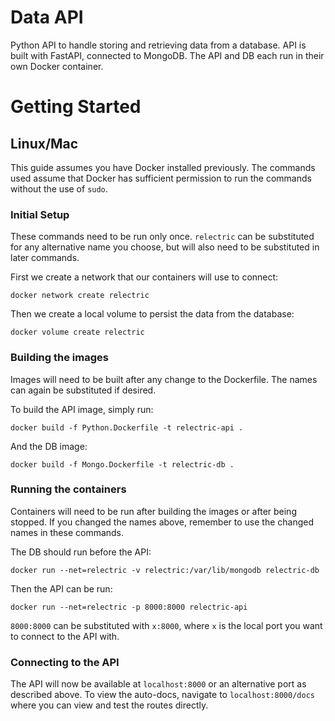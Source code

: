 # Data API
Python API to handle storing and retrieving data from a database.
API is built with FastAPI, connected to MongoDB.
The API and DB each run in their own Docker container.


# Getting Started
## Linux/Mac
This guide assumes you have Docker installed previously.
The commands used assume that Docker has sufficient permission to run the commands without the use of `sudo`.


### Initial Setup
These commands need to be run only once.
`relectric` can be substituted for any alternative name you choose, but will also need to be substituted in later commands.

First we create a network that our containers will use to connect:
```
docker network create relectric
```

Then we create a local volume to persist the data from the database:
```
docker volume create relectric
```


### Building the images
Images will need to be built after any change to the Dockerfile.
The names can again be substituted if desired.

To build the API image, simply run:
```
docker build -f Python.Dockerfile -t relectric-api .
```

And the DB image:
```
docker build -f Mongo.Dockerfile -t relectric-db .
```


### Running the containers
Containers will need to be run after building the images or after being stopped.
If you changed the names above, remember to use the changed names in these commands.

The DB should run before the API:
```
docker run --net=relectric -v relectric:/var/lib/mongodb relectric-db
```

Then the API can be run:
```
docker run --net=relectric -p 8000:8000 relectric-api
```

`8000:8000` can be substituted with `x:8000`, where `x` is the local port you want to connect to the API with.


### Connecting to the API
The API will now be available at `localhost:8000` or an alternative port as described above.
To view the auto-docs, navigate to `localhost:8000/docs` where you can view and test the routes directly.